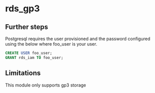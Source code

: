 # rds_gp3

## Further steps
Postgresql requires the user provisioned and the password configured using the below where foo_user is your user.

```sql
CREATE USER foo_user; 
GRANT rds_iam TO foo_user;
```

## Limitations
This module only supports gp3 storage